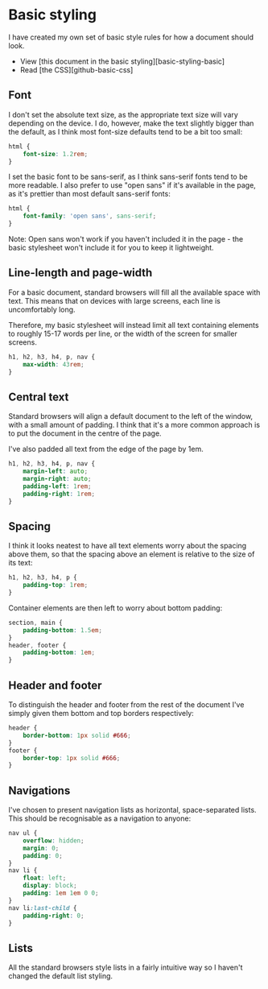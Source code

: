Basic styling
===

I have created my own set of basic style rules for how a document should look.

- View [this document in the basic styling][basic-styling-basic]
- Read [the CSS][github-basic-css]

Font
---

I don't set the absolute text size, as the appropriate text size will vary depending on the device. I do, however, make the text slightly bigger than the default, as I think most font-size defaults tend to be a bit too small:

``` css
html {
    font-size: 1.2rem;
}
```

I set the basic font to be sans-serif, as I think sans-serif fonts tend to be more readable. I also prefer to use "open sans" if it's available in the page, as it's prettier than most default sans-serif fonts:

``` css
html {
    font-family: 'open sans', sans-serif;
}
```

Note: Open sans won't work if you haven't included it in the page - the basic stylesheet won't include it for you to keep it lightweight.

Line-length and page-width
---

For a basic document, standard browsers will fill all the available space with text. This means that on devices with large screens, each line is uncomfortably long. 

Therefore, my basic stylesheet will instead limit all text containing elements to roughly 15-17 words per line, or the width of the screen for smaller screens.

``` css
h1, h2, h3, h4, p, nav {
    max-width: 43rem;
}
```

Central text
---

Standard browsers will align a default document to the left of the window, with a small amount of padding. I think that it's a more common approach is to put the document in the centre of the page.

I've also padded all text from the edge of the page by 1em.

``` css
h1, h2, h3, h4, p, nav {
    margin-left: auto;
    margin-right: auto;
    padding-left: 1rem;
    padding-right: 1rem;
}
```

Spacing
---

I think it looks neatest to have all text elements worry about the spacing above them, so that the spacing above an element is relative to the size of its text:

``` css
h1, h2, h3, h4, p {
    padding-top: 1rem;
}
```

Container elements are then left to worry about bottom padding:

``` css
section, main {
    padding-bottom: 1.5em;
}
header, footer {
    padding-bottom: 1em;
}
```

Header and footer
---

To distinguish the header and footer from the rest of the document I've simply given them bottom and top borders respectively:

``` css
header {
    border-bottom: 1px solid #666;
}
footer {
    border-top: 1px solid #666;
}
```

Navigations
---

I've chosen to present navigation lists as horizontal, space-separated lists. This should be recognisable as a navigation to anyone:

``` css
nav ul {
    overflow: hidden;
    margin: 0;
    padding: 0;
}
nav li {
    float: left;
    display: block;
    padding: 1em 1em 0 0;
}
nav li:last-child {
    padding-right: 0;
}
```

Lists
---

All the standard browsers style lists in a fairly intuitive way so I haven't changed the default list styling.
